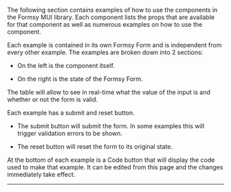 The following section contains examples of how to use the components in the Formsy MUI library.  Each component lists the props that are available for that component as well as numerous examples on how to use the component.

Each example is contained in its own Formsy Form and is independent from every other example.  The examples are broken down into 2 sections:

- On the left is the component itself.

- On the right is the state of the Formsy Form.

The table will allow to see in real-time what the value of the input is and whether or not the form is valid.  

Each example has a submit and reset button.  

 - The submit button will submit the form.  In some examples this will trigger validation errors to be shown.  

 - The reset button will reset the form to its original state.

At the bottom of each example is a Code button that will display the code used to make that example.  It can be edited from this page and the changes immediately take effect.

---
